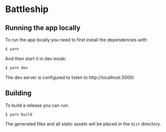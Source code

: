 # Battleship

## Running the app locally

To run the app locally you need to first install the dependencies with:

```bash
$ yarn
```

And then start it in dev mode:

```bash
$ yarn dev
```

The dev server is configured to listen to http://localhost:3000/

## Building

To build a release you can run:

```bash
$ yarn build
```

The generated files and all static assets will be placed in the `dist` directory.
